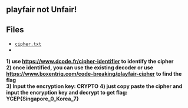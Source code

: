 ## playfair not Unfair!

## Files 
  - [`cipher.txt`](dist/cipher.txt)
  - 
**1) use https://www.dcode.fr/cipher-identifier to identify the cipher** <br> 
**2) once identified, you can use the existing decoder or use https://www.boxentriq.com/code-breaking/playfair-cipher to find the flag** <br>
**3) Input the encryption key: CRYPTO**
**4) just copy paste the cipher and input the encryption key and decrypt to get flag: YCEP{Singapore_0_Korea_7}**
